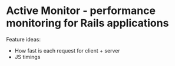 Active Monitor - performance monitoring for Rails applications
==============

Feature ideas:

* How fast is each request for client + server
* JS timings
